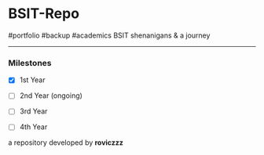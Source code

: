 # BSIT-Repo
#portfolio #backup #academics
BSIT shenanigans & a journey

-------


### Milestones 
 - [x] 1st Year
 - [ ] 2nd Year (ongoing)
 - [ ] 3rd Year
 - [ ] 4th Year



a repository developed by **roviczzz**
